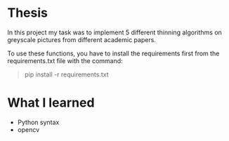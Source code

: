 # Thesis

In this project my task was to implement 5 different thinning  algorithms on greyscale pictures from different academic papers.

To use these functions, you have to install the requirements first from the requirements.txt file with the command: 
> pip install -r requirements.txt

# What I learned

* Python syntax
* opencv
<!--stackedit_data:
eyJoaXN0b3J5IjpbMjI5Mzk1NjY3XX0=
-->